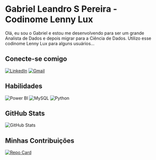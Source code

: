 # Gabriel Leandro S Pereira - Codinome Lenny Lux
Olá, eu sou o Gabriel e estou me desenvolvendo para ser um grande Analista de Dados e depois migrar para a Ciência de Dados.
Utilizo esse codinome Lenny Lux para alguns usuários...

## Conecte-se comigo
[![LinkedIn](https://img.shields.io/badge/linkedin-%230077B5.svg?style=for-the-badge&logo=linkedin&logoColor=white)](https://www.linkedin.com/in/gabrielsp/) [![Gmail](https://img.shields.io/badge/Gmail-333333?style=for-the-badge&logo=gmail&logoColor=red)](mailto:gabrielleandrosp11@gmail.com)

## Habilidades
![Power BI](https://img.shields.io/badge/power_bi-F2C811?style=for-the-badge&logo=powerbi&logoColor=black) ![MySQL](https://img.shields.io/badge/MySQL-00000F?style=for-the-badge&logo=mysql&logoColor=white) ![Python](https://img.shields.io/badge/python-3670A0?style=for-the-badge&logo=python&logoColor=ffdd54)

## GitHub Stats
![GitHub Stats](https://github-readme-stats.vercel.app/api?username=lenny-lux&show_icons=true&hide=contribs,prs&cache_seconds=86400&theme=dark)

## Minhas Contribuições
[![Repo Card](https://github-readme-stats.vercel.app/api/pin/?username=lenny-lux&repo=dio-lab-open-source&show_icons=true&hide=contribs,prs&cache_seconds=86400&theme=dark)](https://github.com/lenny-lux/dio-lab-open-source)
